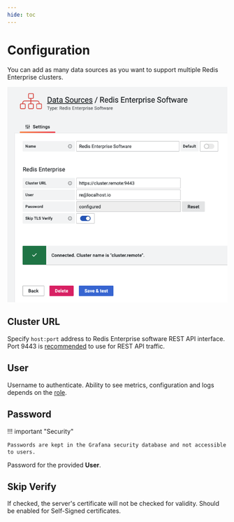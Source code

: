 ```yaml
---
hide: toc
---
```


# Configuration

You can add as many data sources as you want to support multiple Redis Enterprise clusters.

![Data Source](../../images/redis-explorer/re-software/config-editor.png)

## Cluster URL

Specify `host:port` address to Redis Enterprise software REST API interface. Port 9443 is [recommended](https://docs.redis.com/latest/rs/administering/designing-production/networking/port-configurations/) to use for REST API traffic.

## User

Username to authenticate. Ability to see metrics, configuration and logs depends on the [role](https://docs.redis.com/latest/rs/security/admin-console-security/user-security/).

## Password

!!! important "Security"

    Passwords are kept in the Grafana security database and not accessible to users.

Password for the provided **User**.

## Skip Verify

If checked, the server's certificate will not be checked for validity. Should be enabled for Self-Signed certificates.
